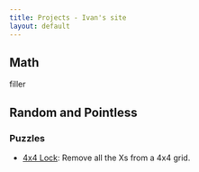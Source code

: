 ```yaml
---
title: Projects - Ivan's site
layout: default
---
```


<h2>Math</h2>

filler
    
<h2>Random and Pointless</h2>

<h3>Puzzles</h3>

* [4x4 Lock](random/4x4lock.html): Remove all the Xs from a 4x4 grid.
